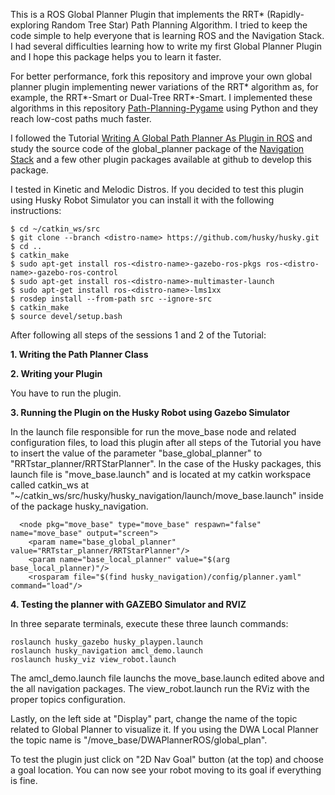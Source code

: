 This is a ROS Global Planner Plugin that implements the RRT* (Rapidly-exploring Random Tree Star) Path Planning Algorithm. I tried to keep the code simple to help everyone that is learning ROS and the Navigation Stack. I had several difficulties learning how to write my first Global Planner Plugin and I hope this package helps you to learn it faster.

For better performance, fork this repository and improve your own global planner plugin implementing newer variations of the RRT* algorithm as, for example, the RRT*-Smart or Dual-Tree RRT*-Smart. I implemented these algorithms in this repository [Path-Planning-Pygame](https://github.com/rafaelbarretorb/Path-Planning-Pygame) using Python and they reach low-cost paths much faster.

I followed the Tutorial [Writing A Global Path Planner As Plugin in ROS](http://wiki.ros.org/navigation/Tutorials/Writing%20A%20Global%20Path%20Planner%20As%20Plugin%20in%20ROS) and study the source code of the global_planner package of the [Navigation Stack](https://github.com/ros-planning/navigation) and a few other plugin packages available at github to develop this package.

I tested in Kinetic and Melodic Distros. If you decided to test this plugin using Husky Robot Simulator you can install it with the following instructions:

```
$ cd ~/catkin_ws/src   
$ git clone --branch <distro-name> https://github.com/husky/husky.git
$ cd ..
$ catkin_make
$ sudo apt-get install ros-<distro-name>-gazebo-ros-pkgs ros-<distro-name>-gazebo-ros-control
$ sudo apt-get install ros-<distro-name>-multimaster-launch
$ sudo apt-get install ros-<distro-name>-lms1xx
$ rosdep install --from-path src --ignore-src  
$ catkin_make 
$ source devel/setup.bash

```
After following all steps of the sessions 1 and 2  of the Tutorial:

**1. Writing the Path Planner Class**

**2. Writing your Plugin**

You have to run the plugin.

**3. Running the Plugin on the Husky Robot using Gazebo Simulator**

In the launch file responsible for run the move_base node and related configuration files, to load this plugin after all steps of the Tutorial you have to insert the value of the parameter "base_global_planner" to "RRTstar_planner/RRTStarPlanner". In the case of the Husky packages, this launch file is "move_base.launch" and is located at my catkin workspace called catkin_ws at "~/catkin_ws/src/husky/husky_navigation/launch/move_base.launch" inside of the package husky_navigation.

```
  <node pkg="move_base" type="move_base" respawn="false" name="move_base" output="screen">
    <param name="base_global_planner" value="RRTstar_planner/RRTStarPlanner"/>
    <param name="base_local_planner" value="$(arg base_local_planner)"/>
    <rosparam file="$(find husky_navigation)/config/planner.yaml" command="load"/> 
```
**4. Testing the planner with GAZEBO Simulator and RVIZ**

In three separate terminals, execute these three launch commands:

```
roslaunch husky_gazebo husky_playpen.launch
roslaunch husky_navigation amcl_demo.launch
roslaunch husky_viz view_robot.launch
```
The amcl_demo.launch file launchs the move_base.launch edited above and the all navigation packages. The view_robot.launch run the RViz with the proper topics configuration. 

Lastly, on the left side at "Display" part, change the name of the topic related to Global Planner to visualize it. If you using the DWA Local Planner the topic name is "/move_base/DWAPlannerROS/global_plan".

To test the plugin just click on "2D Nav Goal" button (at the top) and choose a goal location. You can now see your robot moving to its goal
if everything is fine.
